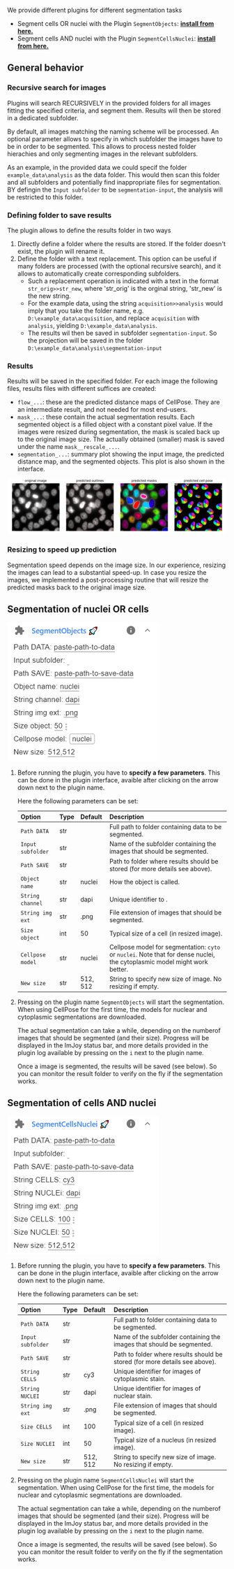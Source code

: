 
We provide different plugins for different segmentation tasks

* Segment cells OR nuclei with the Plugin `SegmentObjects`: <a href="https://imjoy.io/#/app?w=fq-segmentation&plugin=fish-quant/segmentation:SegmentObjects@stable&upgrade=1" target="_blank">**install from here.**</a>
* Segment cells AND nuclei with the Plugin `SegmentCellsNuclei`: <a href="https://imjoy.io/#/app?w=fq-segmentation&plugin=fish-quant/segmentation:SegmentCellsNuclei@stable&upgrade=1" target="_blank">**install from here.**</a>


## General behavior

### Recursive search for images
Plugins will search RECURSIVELY in the provided folders for all images fitting the specified criteria, 
and segment them. Results will then be stored in a dedicated subfolder.

By default, all images matching the naming scheme will be processed. An optional parameter allows to specify
in which subfolder the images have to be in order to be segmented. This allows to process nested folder
hierachies and only segmenting images in the relevant subfolders.

As an example, in the provided data we could specif the folder `example_data\analysis` as the data folder. 
This would then scan this folder and all subfolders and potentially find inappropriate files for segmentation.
BY defingin the `Input subfolder` to be `segmentation-input`, the analysis will be restricted to this folder. 

### Defining folder to save results
The plugin allows to define the results folder in two ways

1. Directly define a folder where the results are stored. If the folder doesn't exist, the plugin will rename it. 
2. Define the folder with a text replacement. This option can be useful if many folders are processed (with the optional recursive search), 
    and it allows to automatically create corresponding subfolders. 
    * Such a replacement operation is indicated with a text in the format  `str_orig>>str_new`,
      where 'str_orig' is the orginal string, 'str_new' is the new string.
    * For the example data, using the string `acquisition>>analysis` would imply that you take the folder name,
      e.g. `D:\example_data\acquisition`, and replace `acquisition` with `analysis`, yielding 
      `D:\example_data\analysis`. 
    * The results wil then be saved in subfolder `segmentation-input`. So the projection will be saved in the folder `D:\example_data\analysis\segmentation-input`

### Results
Results will be saved in the specified folder. For each image the following files, results files with different suffices are created: 

  *  `flow_...`: these are the predicted distance maps of CellPose. They are an intermediate result, and
     not needed for most end-users. 
  *  `mask_...`: these contain the actual segmentation results. Each segmented object is a filled 
      object with a constant pixel value. If the images were resized during segmentation, the mask is scaled
      back up to the original image size. The actually obtained (smaller) mask is saved under the name `mask__rescale_...`.  
  *  `segmentation_...`: summary plot showing the input image, the predicted distance map, and the segmented
     objects. This plot is also shown in the interface. 

![segmentation__nuclei](img/segmentation__nuclei.png)

### Resizing to speed up prediction
Segmentation speed depends on the image size. In our experience, resizing the images
can lead to a substantial speed-up. In case you resize the images, we implemented a post-processing
routine that will resize the predicted masks back to the original image size. 


## Segmentation of nuclei OR cells

![imjoy-segment-objects-ui](img/imjoy-segment-objects-ui.png)

1. Before running the plugin, you have to **specify a few parameters**. This can be done in the plugin interface, 
    avaible after clicking on the arrow down next to the plugin name.
   
    Here the following parameters can be set: 

    Option           | Type | Default     | Description
    ---------------- | ---- | ----------- | -----------
    `Path DATA`    | str  |  | Full path to folder containing data to be segmented.
    `Input subfolder`    | str  |  | Name of the subfolder containing the images that should be segmented. 
    `Path SAVE` | str  |  |Path to folder where results should be stored (for more details see above).
    `Object name`    | str  |  nuclei | How the object is called.
    `String channel`    | str  |  dapi | Unique identifier to .
    `String img ext`     | str  | .png | File extension of images that should be segmented.
    `Size object`     | int  | 50 | Typical size of a cell (in resized image).
    `Cellpose model`    | str  |  nuclei | Cellpose model for segmentation: `cyto` or `nuclei`. Note that for dense nuclei, the cytoplasmic model might work better. 
    `New size`     | str  | 512, 512 | String to specify new size of image. No resizing if empty.

2. Pressing on the plugin name `SegmentObjects` will start the segmentation. 
    When using CellPose for the first time, the models for nuclear and cytoplasmic segmentations are downloaded. 
   
    The actual segmentation can take a while, depending on the numberof images that should be segmented 
    (and their size). Progress will be displayed in the ImJoy status bar, and more details provided in the
    plugin log available by pressing on the `i` next to the plugin name. 

    Once a image is segmented, the results will be saved (see below). So you can monitor the result folder 
    to verify on the fly if the segmentation works. 


## Segmentation of cells AND nuclei
![imjoy-segment-cells-nuclei-ui](img/imjoy-segment-cells-nuclei-ui.png)

1. Before running the plugin, you have to **specify a few parameters**. This can be done in the plugin interface, 
    avaible after clicking on the arrow down next to the plugin name.
   
    Here the following parameters can be set: 

    Option           | Type | Default     | Description
    ---------------- | ---- | ----------- | -----------
    `Path DATA`    | str  |  | Full path to folder containing data to be segmented.
    `Input subfolder`    | str  |  | Name of the subfolder containing the images that should be segmented. 
    `Path SAVE` | str  |  | Path to folder where results should be stored (for more details see above).
    `String CELLS`    | str  |  cy3 | Unique identifier for images of cytoplasmic stain.
    `String NUCLEI`    | str  |  dapi | Unique identifier for images of nuclear stain.
    `String img ext`     | str  | .png | File extension of images that should be segmented.
    `Size CELLS`     | int  | 100 | Typical size of a cell (in resized image).
    `Size NUCLEI`     | int  | 50 | Typical size of a nucleus (in resized image).
    `New size`     | str  | 512, 512 | String to specify new size of image. No resizing if empty.

2. Pressing on the plugin name `SegmentCellsNuclei` will start the segmentation. 
    When using CellPose for the first time, the models for nuclear and cytoplasmic segmentations are downloaded. 
   
    The actual segmentation can take a while, depending on the numberof images that should be segmented 
    (and their size). Progress will be displayed in the ImJoy status bar, and more details provided in the
    plugin log available by pressing on the `i` next to the plugin name. 

    Once a image is segmented, the results will be saved (see below). So you can monitor the result folder 
    to verify on the fly if the segmentation works. 
